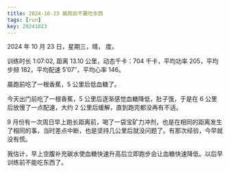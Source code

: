 ```yaml
---
title: 2024-10-23 晨跑前不要吃东西
tags: [run]
key: 20241023
---
```


2024 年 10 月 23 日，星期三，晴， 度。

训练时长 1:07:02, 距离 13.10 公里，动态千卡：704 千卡，平均功率 205，平均步频 182，平均配速 5&prime;07&prime;&prime;，平均心率 146。

晨跑前吃了一根香蕉，5 公里后低血糖了。

<!--more-->

今天出门前吃了一根香蕉，5 公里后逐渐感觉血糖降低，肚子饿，于是在 6 公里后放慢了一点配速，大约 2 公里后缓解，直到跑完都没再有不适。

9 月份有一次周日早上跑长距离前，喝了一袋宝矿力冲剂，也是在相同的距离发生了相同的事，当时差点中断，也是坚持几公里后就没问题了。有那次经验，今早就没有慌。

我估计，早上空腹补充碳水使血糖快速升高后立即跑步会让血糖快速降低。以后早训练前不能吃东西了。

<div class="strava-embed-placeholder" data-embed-type="activity" data-embed-id="12722352325" data-style="standard" data-from-embed="false"></div><script src="https://strava-embeds.com/embed.js"></script>
